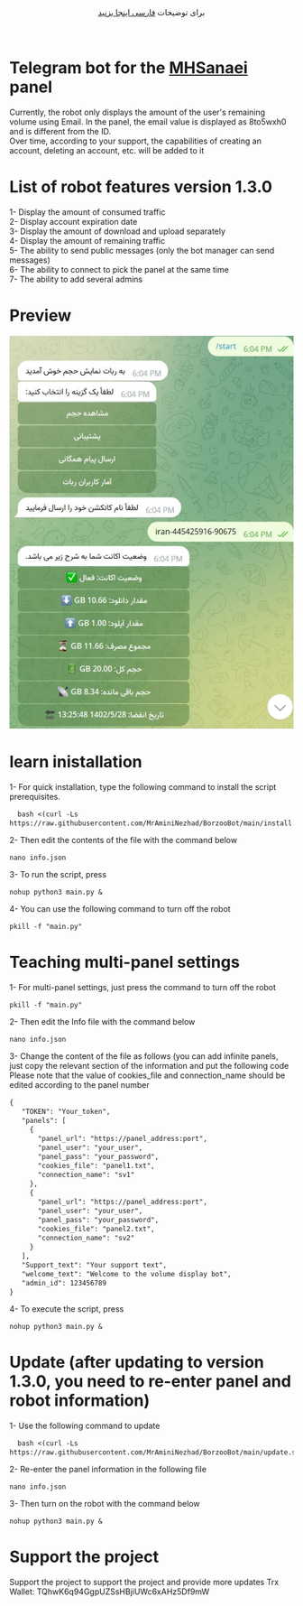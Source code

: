 <div align="center">
برای توضیحات <a href="https://github.com/MrAminiNezhad/BorzooBot/blob/main/README-fa.md"> فارسی اینجا بزنید </a>
</div>
<br><br>

# Telegram bot for the  <a href="https://github.com/MrAminiNezhad/tcp_optimizer_hybla/blob/main/README-fa.md"> MHSanaei </a> panel
Currently, the robot only displays the amount of the user's remaining volume using Email. In the panel, the email value is displayed as 8to5wxh0 and is different from the ID.<br>
Over time, according to your support, the capabilities of creating an account, deleting an account, etc. will be added to it

# List of robot features version 1.3.0
1- Display the amount of consumed traffic<br>
2- Display account expiration date<br>
3- Display the amount of download and upload separately<br>
4- Display the amount of remaining traffic<br>
5- The ability to send public messages (only the bot manager can send messages) <br>
6- The ability to connect to pick the panel at the same time <br>
7- The ability to add several admins<br>

# Preview
![Borzoo Demo](https://raw.githubusercontent.com/MrAminiDev/BorzooBot/main/demo.JPG)
# learn inistallation
1- For quick installation, type the following command to install the script prerequisites.<br>
```
  bash <(curl -Ls https://raw.githubusercontent.com/MrAminiNezhad/BorzooBot/main/install.sh)
```
2- Then edit the contents of the file with the command below
```
nano info.json
```
3- To run the script, press <br>
```
nohup python3 main.py &
```
4- You can use the following command to turn off the robot
```
pkill -f "main.py"
```
# Teaching multi-panel settings

1- For multi-panel settings, just press the command to turn off the robot
```
pkill -f "main.py"
```

2- Then edit the Info file with the command below
```
nano info.json
```

3- Change the content of the file as follows (you can add infinite panels, just copy the relevant section of the information and put the following code <br>
Please note that the value of cookies_file and connection_name should be edited according to the panel number <br>
```
{
   "TOKEN": "Your_token",
   "panels": [
     {
       "panel_url": "https://panel_address:port",
       "panel_user": "your_user",
       "panel_pass": "your_password",
       "cookies_file": "panel1.txt",
       "connection_name": "sv1"
     },
     {
       "panel_url": "https://panel_address:port",
       "panel_user": "your_user",
       "panel_pass": "your_password",
       "cookies_file": "panel2.txt",
       "connection_name": "sv2"
     }
   ],
   "Support_text": "Your support text",
   "welcome_text": "Welcome to the volume display bot",
   "admin_id": 123456789
}

```

4- To execute the script, press <br>
```
nohup python3 main.py &
```
# Update (after updating to version 1.3.0, you need to re-enter panel and robot information)
1- Use the following command to update
```
  bash <(curl -Ls https://raw.githubusercontent.com/MrAminiNezhad/BorzooBot/main/update.sh)
```
2- Re-enter the panel information in the following file <br>
```
nano info.json
```
3- Then turn on the robot with the command below
```
nohup python3 main.py &
```
# Support the project
Support the project to support the project and provide more updates
Trx Wallet: TQhwK6q94GgpUZSsHBjiUWc6xAHz5Df9mW
